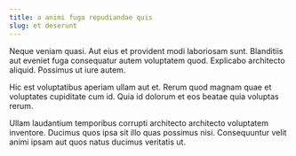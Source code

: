 ```yaml
---
title: a animi fuga repudiandae quis
slug: et deserunt
---
```


Neque veniam quasi. Aut eius et provident modi laboriosam sunt. Blanditiis aut eveniet fuga consequatur autem voluptatem quod. Explicabo architecto aliquid. Possimus ut iure autem.

Hic est voluptatibus aperiam ullam aut et. Rerum quod magnam quae et voluptates cupiditate cum id. Quia id dolorum et eos beatae quia voluptas rerum.

Ullam laudantium temporibus corrupti architecto architecto voluptatem inventore. Ducimus quos ipsa sit illo quas possimus nisi. Consequuntur velit animi ipsam aut quos natus ducimus veritatis ut.
